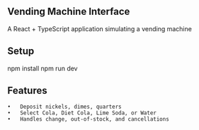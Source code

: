 ## Vending Machine Interface

A React + TypeScript application simulating a vending machine


## Setup

npm install
npm run dev

## Features
	•	Deposit nickels, dimes, quarters
	•	Select Cola, Diet Cola, Lime Soda, or Water
	•	Handles change, out-of-stock, and cancellations